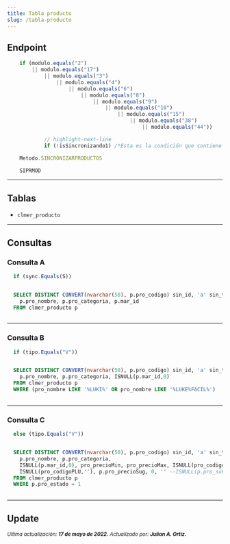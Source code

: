 ```yaml
---
title: Tabla producto
slug: /tabla-producto
---
```



## Endpoint

```js title="Condiciones"
    if (modulo.equals("2") 
        || modulo.equals("17") 
            || modulo.equals("3") 
                || modulo.equals("4") 
                    || modulo.equals("6") 
                        || modulo.equals("8") 
                            || modulo.equals("9") 
                                || modulo.equals("10") 
                                    || modulo.equals("15") 
                                        || modulo.equals("38") 
                                            || modulo.equals("44"))

            // highlight-next-line
            if (!isSincronizando1) /*Esta es la condición que contiene la consulta*/
```

```js title="EndPoint"
    Metodo.SINCRONIZARPRODUCTOS

    SIPRMOD
```

***

## Tablas

- ```clmer_producto```  

***

## Consultas

### Consulta A

```js title="Condiciones"
  if (sync.Equals(S))  
```

```sql title="Query"

  SELECT DISTINCT CONVERT(nvarchar(50), p.pro_codigo) sin_id, 'a' sin_tipo, 
    p.pro_nombre, p.pro_categoria, p.mar_id 
  FROM clmer_producto p
  
```

***

### Consulta B

```js title="Condiciones"
  if (tipo.Equals("V"))
```

```sql title="Query"

  SELECT DISTINCT CONVERT(nvarchar(50), p.pro_codigo) sin_id, 'a' sin_tipo, 
    p.pro_nombre, p.pro_categoria, ISNULL(p.mar_id,0) 
  FROM clmer_producto p 
  WHERE (pro_nombre LIKE '%LUKI%' OR pro_nombre LIKE '%LUKE%FACIL%')
  
```

***

### Consulta C

```js title="Condiciones"
  else (tipo.Equals("V"))
```

```sql title="Query"

  SELECT DISTINCT CONVERT(nvarchar(50), p.pro_codigo) sin_id, 'a' sin_tipo, 
    p.pro_nombre, p.pro_categoria, 
    ISNULL(p.mar_id,0), pro_precioMin, pro_precioMax, ISNULL(pro_codigoEAN,''), 
    ISNULL(pro_codigoPLU,''), p.pro_precioSug, 0, '' --ISNULL(p.pro_subCanal, '')
  FROM clmer_producto p
  WHERE p.pro_estado = 1
  
```

***

## Update

<div class="ultima-actualizacion">
  <small>
    <i>
      Ultima actualización:
      <b> 17 de mayo de 2022.</b>
    </i>
  </small>

  <small>
    <i>
      Actualizado por:
      <b> Julian A. Ortiz.</b>
    </i>
  </small>
</div>